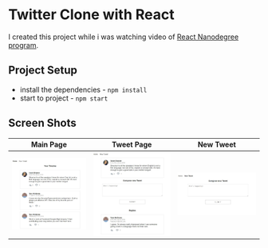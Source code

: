 # Twitter Clone with React
I created this project while i was watching video of [React Nanodegree program](https://www.udacity.com/course/react-nanodegree--nd019).

## Project Setup
* install the dependencies - `npm install`
* start to project - `npm start`

## Screen Shots
| Main Page  | Tweet Page | New Tweet |
| ------------- | ------------- | ------------- |
| ![Main Page](https://github.com/ahmetsametoglu/react-twitter-clone-udacity/blob/master/doc-image/main_page.jpg)  | ![Tweet Page](https://github.com/ahmetsametoglu/react-twitter-clone-udacity/blob/master/doc-image/tweet_page.jpg)  | ![New Tweet](https://github.com/ahmetsametoglu/react-twitter-clone-udacity/blob/master/doc-image/new_tweet.jpg)  |


